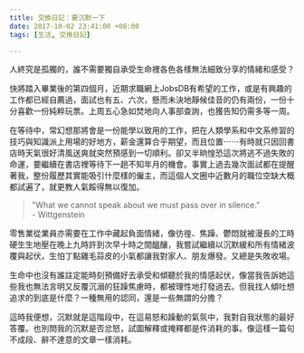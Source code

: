 ```yaml
---
title: 交換日記：要沉默一下
date: 2017-10-02 23:41:00 +08:00
tags: [生活, 交換日記]

---
```


  
  
  
人終究是孤獨的，誰不需要獨自承受生命裡各色各樣無法細致分享的情緒和感受？  
  
快將踏入畢業後的第四個月，近期求職網上JobsDB有希望的工作，或是有興趣的工作都已經自薦過，面試也有五、六次，懸而未決地靜候佳音的仍有兩份，一份十分喜歡一份純粹玩票。上周五心急如焚地向人事部查詢，也獲告知仍需多等一周。  
  
在等待中，常幻想那將會是一份能學以致用的工作，把在人類學系和中文系修習的技巧與知識派上用場的好地方，薪金還算合乎期望，而且位置⋯⋯有時就只因回書店時天氣很好清風送爽就突然預感到一切順利。卻又半晌惶恐這次將逃不過失敗的命運，要繼續在書店裡等待下一趟不知年月的機會。事實上過去幾次面試都在提醒著我，整份履歷其實能吸引什麼樣的僱主，而這個人文圈中近數月的職位空缺大概都試遍了，就更教人氣餒得無以復加。  
  
  
> "What we cannot speak about we must pass over in silence."  
> \- Wittgenstein
  
  
零售業從業員亦需要在工作中藏起負面情緒，像彷徨、焦躁、鬱悶就被漫長的工時硬生生地壓在晚上九時許到次早十時之間醞釀，我嘗試繼續以沉默緩和所有情緒波覆與起伏，生怕丁點雞毛蒜皮的小氣都讓我對家人、朋友爆發。又總是失敗收場。  
  
生命中也沒有誰註定能時刻預備好去承受和傾聽於我的情感起伏，像當我告訴她這些我也無法言明又反覆沉溺的狂躁焦慮時，都被理性地打發過去。但我找人傾吐想追求的到底是什麼？一種無用的認同，還是一些無謂的分擔？  
  
這時我便想，沉默就是這階段中，在這易怒和躁動的氣氛中，我對自我狀態的最好答覆。也別問我的沉默是否忿怒，試圖解釋或掩釋都是件消耗的事。像這樣一篇句不成段、辭不達意的文章一樣消耗。  
  
  
